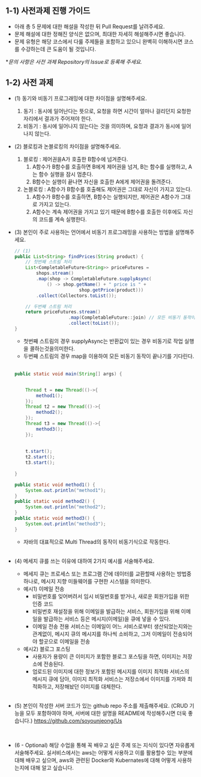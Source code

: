 ## 1-1) 사전과제 진행 가이드

- 아래 총 5 문제에 대한 해설을 작성한 뒤 Pull Request를 날려주세요.
- 문제 해설에 대한 정해진 양식은 없으며, 최대한 자세히 해설해주시면 좋습니다.
- 문제 유형은 해당 코스에서 다룰 주제들을 포함하고 있으니 완벽히 이해하시면 코스를 수강하는데 큰 도움이 될 것입니다.

**문의 사항은 사전 과제 Repository의 Issue로 등록해 주세요.*
  


## 1-2) 사전 과제

- (1) 동기와 비동기 프로그래밍에 대한 차이점을 설명해주세요.
    1. 동기 : 동시에 일어난다는 뜻으로, 요청을 하면 시간이 얼마나 걸리던지 요청한 자리에서 결과가 주어져야 한다.
    2. 비동기 : 동시에 일어나지 않는다는 것을 의미하며, 요청과 결과가 동시에 일어나지 않는다.

- (2) 블로킹과 논블로킹의 차이점을 설명해주세요.
    1. 블로킹 : 제어권을A가 호출한 B함수에 넘겨준다.
        1. A함수가 B함수를 호출하면 B에게 제어권을 넘겨, B는 함수를 실행하고, A는 함수 실행을 잠시 멈춘다.
        2. B함수는 실행이 끝나면 자신을 호출한 A에게 제어권을 돌려준다.
    2. 논블로킹 : A함수가 B함수를 호출해도 제어권은 그대로 자신이 가지고 있는다.
        1. A함수가 B함수를 호출하면, B함수는 실행되지만, 제어권은 A함수가 그대로 가지고 있는다.
        2. A함수는 계속 제어권을 가지고 있기 때문에 B함수를 호출한 이후에도 자신의 코드를 계속 실행한다.

- (3) 본인이 주로 사용하는 언어에서 비동기 프로그래밍을 사용하는 방법을 설명해주세요.
    ```java
    // (1)
    public List<String> findPrices(String product) {
        // 첫번째 스트림 처리
        List<CompletableFuture<String>> priceFutures = 
            shops.stream()
            .map(shop -> CompletableFuture.supplyAsync(
                () -> shop.getName() + " price is " +
                            shop.getPrice(product)))
            .collect(Collectors.toList());

        // 두번째 스트림 처리
        return priceFutures.stream()
                        .map(CompletableFuture::join) // 모든 비동기 동작이 끝나길 기다린다
                        .collect(toList());
    }
    ```
    - 첫번째 스트림의 경우 supplyAsync는 반환값이 있는 경우 비동기로 작업 실행을 콜하는것을의미한다.
    - 두번째 스트림의 경우 map을 이용하여 모든 비동기 동작이 끝나기를 기다린다.
    <br/>

    ```java
    public static void main(String[] args) {
	
	
		Thread t = new Thread(()->{
			method1();
		});
		Thread t2 = new Thread(()->{
			method2();
		});
		Thread t3 = new Thread(()->{
			method3();
		});
		
		
		t.start();
		t2.start();
		t3.start();
		
	}
	
	public static void method1() {
		System.out.println("method1");
	}
	public static void method2() {
		System.out.println("method2");
	}
	public static void method3() {
		System.out.println("method3");
	}
    ```
    - 자바의 대표적으로 Multi Thread의 동작이 비동기식으로 작동한다.
    <br/>

- (4) 메세지 큐를 쓰는 이유에 대하여 2가지 예시를 서술해주세요.
    - 메세지 큐는 프로세스 또는 프로그램 간에 데이터를 교환할때 사용하는 방법중 하나로, 메시지 지향 미들웨어를 구현한 시스템을 의미한다.
    - 예시1) 이메일 전송
        - 비밀번호를 잊어버려서 임시 비밀번호를 받거나, 새로운 회원가입을 위한 인증 코드
        - 비밀번호 재설정을 위해 이메일을 발급하는 서비스, 회원가입을 위해 이메일을 발급하는 서비스 등은 메시지(이메일)을 큐에 넣을 수 있다.
        - 이메일 전송 전용 서비스는 이메일이 어느 서비스로부터 생산되었는지와는 관계없이, 메시지 큐의 메시지를 하나씩 소비하고, 그저 이메일이 전송되어야 할곳으로 이메일을 전송
    - 예시2) 블로그 포스팅
        - 사용자가 용량이 큰 이미지가 포함한 블로그 포스팅을 하면, 이미지는 저장소에 전송된다.
        - 업로드된 이미지에 대한 정보가 포함된 메시지를 이미지 최적화 서비스의 메시지 큐에 담아, 이미지 최적화 서비스는 저장소에서 이미지를 가져와 최적화하고, 저장해놨던 이미지를 대체한다.
    <br/>

- (5) 본인이 작성한 서버 코드가 있는 github repo 주소를 제출해주세요. (CRUD 기능을 모두 포함하여야 하며, 서버에 대한 설명을 README에 작성해주시면 더욱 좋습니다.) 
    https://github.com/soyounjeong/Us
    
    <br/>
- (6 - Optional) 해당 수업을 통해 꼭 배우고 싶은 주제 또는 지식이 있다면 자유롭게 서술해주세요.
    실서비스에서는 aws는 어떻게 사용하고 이를 활용할수 있는 부분에대해 배우고 싶으며, aws와 관련된 Docker와  Kubernates에 대해 어떻게 사용하는지에 대해 알고 싶습니다.
